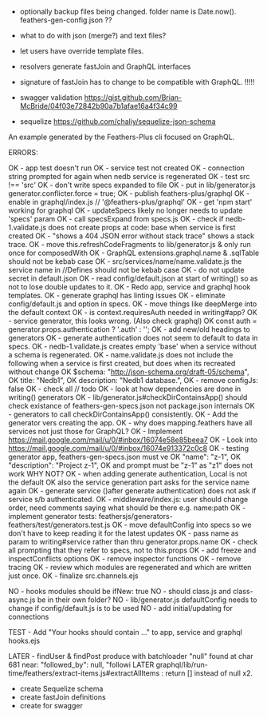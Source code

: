 - optionally backup files being changed. folder name is Date.now(). feathers-gen-config.json ??
- what to do with json (merge?) and text files?
- let users have override template files.


- resolvers generate fastJoin and GraphQL interfaces
- signature of fastJoin has to change to be compatible with GraphQL. !!!!!

- swagger validation https://gist.github.com/Brian-McBride/04f03e72842b90a7b1afae16a4f34c99

- sequelize https://github.com/chaliy/sequelize-json-schema

An example generated by the Feathers-Plus cli focused on GraphQL.

ERRORS:

OK - app test doesn't run
OK - service test not created
OK - connection string prompted for again when nedb service is regenerated
OK - test src !== 'src'
OK - don't write specs expanded to file
OK - put in lib/generator.js generator.conflicter.force = true;
OK - publish feathers-plus/graphql
OK - enable in graphql/index.js // '@feathers-plus/graphql'
OK - get 'npm start' working for graphql
OK - updateSpecs likely no longer needs to update 'specs' param
OK - call specsExpand from specs.js
OK - check if nedb-1.validate.js does not create props at code: base when service is first created
OK - "shows a 404 JSON error without stack trace" shows a stack trace.
OK - move this.refreshCodeFragments to lib/generator.js & only run once for composedWith
OK - GraphQL extensions.graphql.name & .sqlTable should not be kebab case
OK - src/services/name/name.validate.js the service name in //Defines should not be kebab case
OK - do not update secret in default.json
OK - read config/default.json at start of writing() so as not to lose double updates to it.
OK - Redo app, service and graphql hook templates.
OK - generate graphql has linting issues
OK - eliminate config/default.js and option in specs.
OK - move things like deepMerge into the default context
OK - is context.requiresAuth needed in writing#app?
OK - service generator, this looks wrong. (Also check graphql)
OK   const auth = generator.props.authentication ? '.auth' : '';
OK - add new/old headings to generators
OK - generate authentication does not seem to default to data in specs.
OK - nedb-1.validate.js creates empty 'base' when a service without a schema is regenerated.
OK - name.validate.js does not include the following when a service is first created, but does when its recreated without change
OK   $schema: "http://json-schema.org/draft-05/schema",
OK   title: "Nedb1",
OK   description: "Nedb1 database.",
OK - remove configJs: false
OK - check all // todo
OK - look at how dependencies are done in writing() generators
OK - lib/generator.js#checkDirContainsApp() should check existance of feathers-gen-specs.json not package.json internals
OK -  generators to call checkDirContainsApp() consistently.
OK - Add the generator vers creating the app.
OK - why does mapping.feathers have all services not just those for GraphQL?
OK - Implement https://mail.google.com/mail/u/0/#inbox/16074e58e85beea7
OK - Look into https://mail.google.com/mail/u/0/#inbox/16074e913372c0c8
OK - testing generator app, feathers-gen-specs.json must ve
OK   "name": "z-1",
OK   "description": "Project z-1",
OK   and prompt must be "z-1" as "z1" does not work WHY NOT?
OK - when adding generate authentication, Local is not the default
OK   also the service generation part asks for the service name again
OK - generate service ()after generate authentication) does not ask if service s/b authenticated.
OK - middleware/index.js: user should change order, need comments saying what should be there e.g. name:path
OK - implement generator tests: feathersjs/generators-feathers/test/generators.test.js
OK - move defaultConfig into specs so we don't have to keep reading it for the latest updates 
OK - pass name as param to writing#service rather than thru generator.props.name
OK - check all prompting that they refer to specs, not to this.props 
OK - add freeze and inspectConflicts options
OK - remove inspector functions
OK - remove tracing
OK - review which modules are regenerated and which are written just once.
OK - finalize src.channels.ejs

NO - hooks modules should be ifNew: true
NO - should class.js and class-async.js be in their own folder?
NO - lib/generator.js defaultConfig needs to change if config/default.js is to be used
NO - add initial/updating for connections

TEST - Add "Your hooks should contain ..." to app, service and graphql hooks.ejs

LATER - findUser & findPost produce with batchloader "null" found at char 681 near: "followed_by": null, "followi
LATER   graphql/lib/run-time/feathers/extract-items.js#extractAllItems : return [] instead of null x2.

- create Sequelize schema
- create fastJoin definitions
- create for swagger
  
